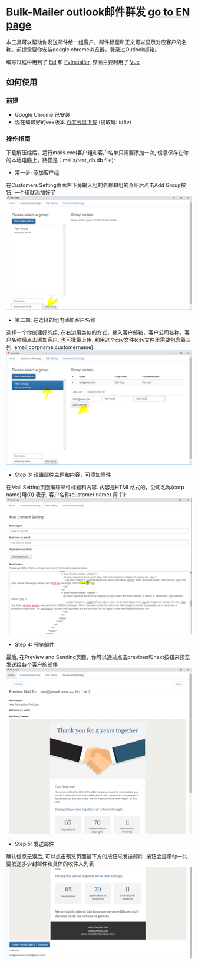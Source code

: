 # Bulk-Mailer outlook邮件群发 [go to EN page](README.md)
本工具可以帮助你发送邮件给一组客户，邮件标题和正文可以显示对应客户的名称。前提需要你安装google chrome浏览器，登录过Outlook邮箱。

编写过程中用到了 [Eel](https://github.com/ChrisKnott/Eel) 和 [PyInstaller](http://www.pyinstaller.org/), 界面主要利用了 [Vue](https://cn.vuejs.org/)


## 如何使用

### 前提
- Google Chrome 已安装
- 现在编译好的exe版本 [百度云盘下载](https://pan.baidu.com/s/1XxpmxcbXk7ru4idzaHSjIQ) (提取码: id8v)


### 操作指南
下载解压缩后，运行mails.exe(客户组和客户名单只需要添加一次, 信息保存在你的本地电脑上，路径是：mails/test_db.db file):
  
- 第一步: 添加客户组

在Customers Setting页面左下角输入组的名称和组的介绍后点击Add Group按钮, 一个组就添加好了
![add group](screeshots%20for%20readme/add%20group.PNG)


- 第二部: 在选择的组内添加客户名称

选择一个你创建好的组, 在右边用类似的方式，输入客户邮箱，客户公司名称，客户名称后点击添加客户. 也可批量上传. 利用这个csv文件(csv文件里需要包含着三列: email,corpname,customername).
![add customer](screeshots%20for%20readme/add%20customers%20in%20selected%20group.PNG) 


- Step 3: 设置邮件主题和内容，可添加附件

在Mail Setting页面编辑邮件标题和内容. 内容是HTML格式的，公司名称(corp name)用{0} 表示, 客户名称(customer name) 用 {1}
![edit mail](screeshots%20for%20readme/edit%20mail.PNG)


- Step 4:  预览邮件

最后, 在Preview and Sending页面，你可以通过点击previous和next按钮来预览发送给各个客户的邮件
![edit mail](screeshots%20for%20readme/preview.PNG)


- Step 5: 发送邮件

确认信息无误后, 可以点击预览页面最下方的按钮来发送邮件. 按钮会提示你一共要发送多少封邮件和具体的收件人列表
![edit mail](screeshots%20for%20readme/send.PNG)
